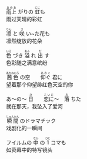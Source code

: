 <ruby>雨上<rt>あめあ</rt></ruby> がりの <ruby>虹<rt>にじ</rt></ruby>も  
雨过天晴的彩虹

<ruby>凛<rt>りん</rt></ruby> と <ruby>咲<rt>さ</rt></ruby> い~た花も  
凛然绽放的花朵

<ruby>色<rt>いろ</rt></ruby> づき <ruby>溢<rt>あふ</rt></ruby> れ <ruby>出<rt>だ</rt></ruby> す  
色彩随之满意缤纷

<ruby>茜色<rt>あかねいろ</rt></ruby> の空　　<ruby>仰ぐ<rt>あおぐ</rt></ruby> 君に  
望着那个仰望绯红色天空的你

あ～の～ <ruby>日<rt>ひ</rt></ruby>　　<ruby>恋に<rt>こいに</rt></ruby>～　<ruby>落<rt>お</rt></ruby> ちた  
就在那天，我坠入了爱河

<ruby>瞬間<rt>しゅんかん</rt></ruby> のドラマチック  
戏剧化的一瞬间

フイルムの <ruby>中<rt>なか</rt></ruby> の <ruby>1<rt>ひと</rt></ruby> コマも  
如荧幕中的特写镜头